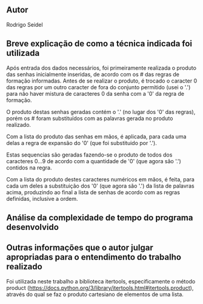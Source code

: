 ## Autor
Rodrigo Seidel

## Breve explicação de como a técnica indicada foi utilizada
Após entrada dos dados necessários, foi primeiramente realizada o produto das senhas inicialmente inseridas, de acordo com os # das regras de formação informadas.
Antes de se realizar o produto, é trocado o caracter 0 das regras por um outro caracter de fora do conjunto permitido (usei o '.') para não haver mistura de caracteres 0 da senha com a '0' da regra de formação.

O produto destas senhas geradas contém o '.' (no lugar dos '0' das regras), porém os # foram substituídos com as palavras gerada no produto realizado.

Com a lista do produto das senhas em mãos, é aplicada, para cada uma delas a regra de expansão do '0' (que foi substituido por '.'). 

Estas sequencias são geradas fazendo-se o produto de todos dos caracteres 0...9 de acordo com a quantidade de '0' (que agora são '.') contidos na regra.

Com a lista do produto destes caracteres numéricos em mãos, é feita, para cada um deles a substituição dos '0' (que agora são '.') da lista de palavras acima, produzindo ao final a lista de senhas de acordo com as regras definidas, inclusive a ordem.



## Análise da complexidade de tempo do programa desenvolvido



## Outras informações que o autor julgar apropriadas para o entendimento do trabalho realizado
Foi utilizada neste trabalho a biblioteca itertools, especificamente o método product (https://docs.python.org/3/library/itertools.html#itertools.product), através do qual se faz o produto cartesiano de elementos de uma lista.